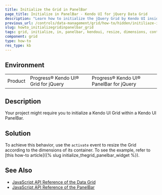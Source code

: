 ```yaml
---
title: Initialize the Grid in PanelBar
page_title: Initialize in PanelBar - Kendo UI for jQuery Data Grid
description: "Learn how to initialize the jQuery Grid by Kendo UI inside a PanelBar widget by resizing it according to the dimensions of its container."
previous_url: /controls/data-management/grid/how-to/hidden/initiliaze-in-panelbar
slug: howto_initializegridinpanelbar_grid
tags: grid, initialize, in, panelbar, kendoui, resize, dimensions, container
component: grid
type: how-to
res_type: kb
---
```


## Environment

<table>
 <tr>
  <td>Product</td>
  <td>Progress® Kendo UI® Grid for jQuery</td>
  <td>Progress® Kendo UI® PanelBar for jQuery</td>
 </tr>
</table>

## Description

Your project might require you to initialize a Kendo UI Grid within a Kendo UI PanelBar.

## Solution

To achieve this behavior, use the `activate` event to resize the Grid according to the dimensions of its container. To see the example, refer to [this how-to article]({% slug initialize_thegrid_panelbar_widget %}).

## See Also

* [JavaScript API Reference of the Data Grid](/api/javascript/ui/grid)
* [JavaScript API Reference of the PanelBar](/api/javascript/ui/panelbar)
